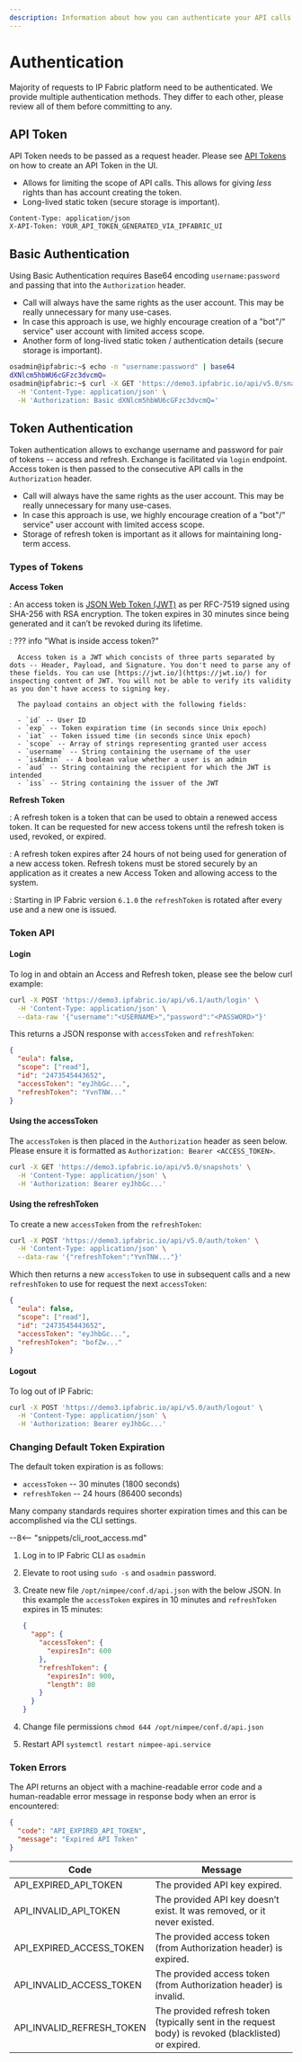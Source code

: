 ```yaml
---
description: Information about how you can authenticate your API calls towards IP Fabric so you can fetch the data from your snapshots.
---
```


# Authentication

Majority of requests to IP Fabric platform need to be authenticated. We provide
multiple authentication methods. They differ to each other, please review all of
them before committing to any.

## API Token

API Token needs to be passed as a request header. Please
see [API Tokens](../settings/integration/api_tokens.md) on how to create an API
Token in the UI.

- Allows for limiting the scope of API calls. This allows for giving _less_
  rights than has account creating the token.
- Long-lived static token (secure storage is important).

```http
Content-Type: application/json
X-API-Token: YOUR_API_TOKEN_GENERATED_VIA_IPFABRIC_UI
```

## Basic Authentication

Using Basic Authentication requires Base64 encoding `username:password` and
passing that into the `Authorization` header.

- Call will always have the same rights as the user account. This may be really
  unnecessary for many use-cases.
- In case this approach is use, we highly encourage creation of a "bot"/"
  service" user account with limited access scope.
- Another form of long-lived static token / authentication details (secure
  storage is important).

```bash
osadmin@ipfabric:~$ echo -n "username:password" | base64
dXNlcm5hbWU6cGFzc3dvcmQ=
osadmin@ipfabric:~$ curl -X GET 'https://demo3.ipfabric.io/api/v5.0/snapshots' \
  -H 'Content-Type: application/json' \
  -H 'Authorization: Basic dXNlcm5hbWU6cGFzc3dvcmQ='
```

## Token Authentication

Token authentication allows to exchange username and password for pair of tokens
-- access and refresh. Exchange is facilitated via `login` endpoint. Access
token is then passed to the consecutive API calls in the `Authorization` header.

- Call will always have the same rights as the user account. This may be really
  unnecessary for many use-cases.
- In case this approach is use, we highly encourage creation of a "bot"/"
  service" user account with limited access scope.
- Storage of refresh token is important as it allows for maintaining long-term
  access.

### Types of Tokens

**Access Token**

: An access token is [JSON Web Token (JWT)](https://jwt.io/) as per RFC-7519
signed using SHA-256 with RSA encryption. The token expires in 30 minutes since
being generated and it can’t be revoked during its lifetime.

: ??? info "What is inside access token?"

      Access token is a JWT which concists of three parts separated by dots -- Header, Payload, and Signature. You don't need to parse any of these fields. You can use [https://jwt.io/](https://jwt.io/) for inspecting content of JWT. You will not be able to verify its validity as you don't have access to signing key.

      The payload contains an object with the following fields:

      - `id` -- User ID
      - `exp` -- Token expiration time (in seconds since Unix epoch)
      - `iat` -- Token issued time (in seconds since Unix epoch)
      - `scope` -- Array of strings representing granted user access
      - `username` -- String containing the username of the user
      - `isAdmin` -- A boolean value whether a user is an admin
      - `aud` -- String containing the recipient for which the JWT is intended
      - `iss` -- String containing the issuer of the JWT

**Refresh Token**

: A refresh token is a token that can be used to obtain a renewed access token.
It can be requested for new access tokens until the refresh token is used, 
revoked, or expired.

: A refresh token expires after 24 hours of not being used for generation of a
new access token. Refresh tokens must be stored securely by an application
as it creates a new Access Token and allowing access to the system.

: Starting in IP Fabric version `6.1.0` the `refreshToken` is rotated after 
every use and a new one is issued.

### Token API

#### Login

To log in and obtain an Access and Refresh token, please see the below curl
example:

```bash
curl -X POST 'https://demo3.ipfabric.io/api/v6.1/auth/login' \
  -H 'Content-Type: application/json' \
  --data-raw '{"username":"<USERNAME>","password":"<PASSWORD>"}'
```

This returns a JSON response with `accessToken` and `refreshToken`:

```json
{
  "eula": false,
  "scope": ["read"],
  "id": "2473545443652",
  "accessToken": "eyJhbGc...",
  "refreshToken": "YvnTNW..."
}
```

#### Using the accessToken

The `accessToken` is then placed in the `Authorization` header as seen below.
Please ensure it is formatted as `Authorization: Bearer <ACCESS_TOKEN>`.

```bash
curl -X GET 'https://demo3.ipfabric.io/api/v5.0/snapshots' \
  -H 'Content-Type: application/json' \
  -H 'Authorization: Bearer eyJhbGc...'
```

#### Using the refreshToken

To create a new `accessToken` from the `refreshToken`:

```bash
curl -X POST 'https://demo3.ipfabric.io/api/v5.0/auth/token' \
  -H 'Content-Type: application/json' \
  --data-raw '{"refreshToken":"YvnTNW..."}'
```

Which then returns a new `accessToken` to use in subsequent calls and a new 
`refreshToken` to use for request the next `accessToken`:

```json
{
  "eula": false,
  "scope": ["read"],
  "id": "2473545443652",
  "accessToken": "eyJhbGc...",
  "refreshToken": "bofZw..."
}
```

#### Logout

To log out of IP Fabric:

```bash
curl -X POST 'https://demo3.ipfabric.io/api/v5.0/auth/logout' \
  -H 'Content-Type: application/json' \
  -H 'Authorization: Bearer eyJhbGc...'
```

### Changing Default Token Expiration

The default token expiration is as follows:

- `accessToken` -- 30 minutes (1800 seconds)
- `refreshToken` -- 24 hours (86400 seconds)

Many company standards requires shorter expiration times and this can be
accomplished via the CLI settings.

--8<-- "snippets/cli_root_access.md"

1. Log in to IP Fabric CLI as `osadmin`
2. Elevate to root using `sudo -s` and `osadmin` password.
3. Create new file `/opt/nimpee/conf.d/api.json` with the below JSON. In this
   example the `accessToken` expires in 10 minutes and `refreshToken` expires in
   15 minutes:

   ```json
   {
     "app": {
       "accessToken": {
         "expiresIn": 600
       },
       "refreshToken": {
         "expiresIn": 900,
         "length": 80
       }
     }
   }
   ```

4. Change file permissions `chmod 644 /opt/nimpee/conf.d/api.json`
5. Restart API `systemctl restart nimpee-api.service`

### Token Errors

The API returns an object with a machine-readable error code and a
human-readable error message in response body when an error is encountered:

```json
{
  "code": "API_EXPIRED_API_TOKEN",
  "message": "Expired API Token"
}
```

| Code                      | Message                                                                                                                                                       |
| ------------------------- | ------------------------------------------------------------------------------------------------------------------------------------------------------------- |
| API_EXPIRED_API_TOKEN     | The provided API key expired.                                                                                                                                 |
| API_INVALID_API_TOKEN     | The provided API key doesn’t exist. It was removed, or it never existed.                                                                                      |
| API_EXPIRED_ACCESS_TOKEN  | The provided access token (from Authorization header) is expired.                                                                                             |
| API_INVALID_ACCESS_TOKEN  | The provided access token (from Authorization header) is invalid.                                                                                             |
| API_INVALID_REFRESH_TOKEN | The provided refresh token (typically sent in the request body) is revoked (blacklisted) or expired.                                                          |
